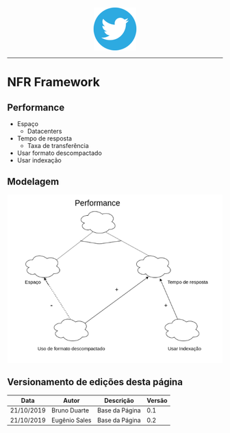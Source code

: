 <span style="margin-left: 40%;">![Twitter Logo](../../images/twitter-logo-100px.png)</span>
***

# NFR Framework

## Performance
- Espaço
    - Datacenters
- Tempo de resposta
    - Taxa de transferência
- Usar formato descompactado
- Usar indexação

## Modelagem
![NFR Twitter Performance](images/NFR-Performance.png)

## Versionamento de edições desta página
| Data | Autor | Descrição | Versão |
|------|-------|-----------|--------|
| 21/10/2019 | Bruno Duarte | Base da Página | 0.1 |
| 21/10/2019 | Eugênio Sales | Base da Página | 0.2 |